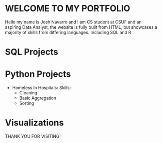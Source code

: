 # WELCOME TO MY PORTFOLIO
Hello my name is Josh Navarro and I am  CS student at CSUF and an aspiring Data Analyst,
the website is fully built from HTML, but showcases a majority of skills from differing languages. 
Including SQL and R

# SQL Projects

# Python Projects
- Homeless In Hospitals:
    Skills:
    - Cleaning
    - Basic Aggregation
    - Sorting

# Visualizations

THANK YOU FOR VISITING!
